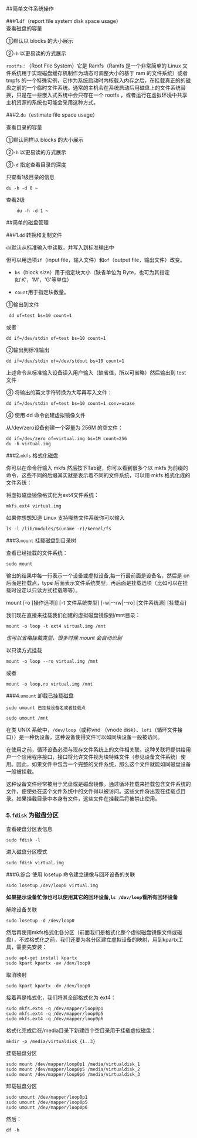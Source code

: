 ##简单文件系统操作

###1.`df`（report file system disk space usage）	
查看磁盘的容量

①默认以 blocks 的大小展示

②`-h`	以更易读的方式展示	

  `rootfs` : （Root File System）它是 Ramfs（Ramfs 是一个非常简单的 Linux 文件系统用于实现磁盘缓存机制作为动态可调整大小的基于 ram 的文件系统）或者 tmpfs 的一个特殊实例，它作为系统启动时内核载入内存之后，在挂载真正的的磁盘之前的一个临时文件系统。通常的主机会在系统启动后用磁盘上的文件系统替换，只是在一些嵌入式系统中会只存在一个 rootfs ，或者运行在虚拟环境中共享主机资源的系统也可能会采用这种方式。

###2.`du`（estimate file space usage）	

查看目录的容量

①默认同样以 blocks 的大小展示

②`-h`	以更易读的方式展示

③`-d`	指定查看目录的深度

只查看1级目录的信息  

    du -h -d 0 ~
查看2级   

        du -h -d 1 ~

##简单的磁盘管理

###1.`dd`    转换和复制文件

`dd`默认从标准输入中读取，并写入到标准输出中

但可以用选项`if`（input file，输入文件）和`of`（output file，输出文件）改变。

+ `bs`（block size）用于指定块大小（缺省单位为 Byte，也可为其指定如'K'，'M'，'G'等单位）

+ `count`用于指定块数量。

①输出到文件

     dd of=test bs=10 count=1  
或者 

    dd if=/dev/stdin of=test bs=10 count=1

②输出到标准输出

    dd if=/dev/stdin of=/dev/stdout bs=10 count=1

上述命令从标准输入设备读入用户输入（缺省值，所以可省略）然后输出到 test 文件

③ 将输出的英文字符转换为大写再写入文件：

    dd if=/dev/stdin of=test bs=10 count=1 conv=ucase

④ 使用 dd 命令创建虚拟镜像文件

从/dev/zero设备创建一个容量为 256M 的空文件：

    dd if=/dev/zero of=virtual.img bs=1M count=256
    du -h virtual.img

###2.`mkfs`		格式化磁盘

你可以在命令行输入 mkfs 然后按下Tab键，你可以看到很多个以 mkfs 为前缀的命令，这些不同的后缀其实就是表示着不同的文件系统，可以用 mkfs 格式化成的文件系统：

将虚拟磁盘镜像格式化为ext4文件系统：

    mkfs.ext4 virtual.img

如果你想想知道 Linux 支持哪些文件系统你可以输入

    ls -l /lib/modules/$(uname -r)/kernel/fs
    
###3.`mount`	    挂载磁盘到目录树

查看已经挂载的文件系统：

    sudo mount

输出的结果中每一行表示一个设备或虚拟设备,每一行最前面是设备名，然后是 on 后面是挂载点，type 后面表示文件系统类型，再后面是挂载选项（比如可以在挂载时设定以只读方式挂载等等）。

mount [-o [操作选项]] [-t 文件系统类型] [-w|--rw|--ro] [文件系统源] [挂载点]

我们现在直接来挂载我们创建的虚拟磁盘镜像到/mnt目录：

    mount -o loop -t ext4 virtual.img /mnt 
    
*也可以省略挂载类型，很多时候 mount 会自动识别*

以只读方式挂载

    mount -o loop --ro virtual.img /mnt
或者

    mount -o loop,ro virtual.img /mnt

###4.`umount`	    卸载已挂载磁盘


`sudo umount 已挂载设备名或者挂载点`    

    sudo umount /mnt 
    
在类 UNIX 系统中，`/dev/loop`（或称vnd （vnode disk）、`lofi`（循环文件接口））是一种伪设备，这种设备使得文件可以如同块设备一般被访问。

  在使用之前，循环设备必须与现存文件系统上的文件相关联。这种关联将提供给用户一个应用程序接口，接口将允许文件视为块特殊文件（参见设备文件系统）使用。因此，如果文件中包含一个完整的文件系统，那么这个文件就能如同磁盘设备一般被挂载。

  这种设备文件经常被用于光盘或是磁盘镜像。通过循环挂载来挂载包含文件系统的文件，便使处在这个文件系统中的文件得以被访问。这些文件将出现在挂载点目录。如果挂载目录中本身有文件，这些文件在挂载后将被禁止使用。

### 5.`fdisk`     为磁盘分区

查看硬盘分区表信息

    sudo fdisk -l

进入磁盘分区模式

    sudo fdisk virtual.img

###6.综合
使用 losetup 命令建立镜像与回环设备的关联

    sudo losetup /dev/loop0 virtual.img
    
**如果提示设备忙你也可以使用其它的回环设备,`ls /dev/loop`看所有回环设备**

解除设备关联
    
    sudo losetup -d /dev/loop0

然后再使用mkfs格式化各分区（前面我们是格式化整个虚拟磁盘镜像文件或磁盘），不过格式化之前，我们还要为各分区建立虚拟设备的映射，用到kpartx工具，需要先安装：

    sudo apt-get install kpartx
    sudo kpart kpartx -av /dev/loop0

取消映射
    
    sudo kpart kpartx -dv /dev/loop0

接着再是格式化，我们将其全部格式化为 ext4：

    sudo mkfs.ext4 -q /dev/mapper/loop0p1
    sudo mkfs.ext4 -q /dev/mapper/loop0p5
    sudo mkfs.ext4 -q /dev/mapper/loop0p6

格式化完成后在/media目录下新建四个空目录用于挂载虚拟磁盘：

    mkdir -p /media/virtualdisk_{1..3}

挂载磁盘分区

    sudo mount /dev/mapper/loop0p1 /media/virtualdisk_1
    sudo mount /dev/mapper/loop0p5 /media/virtualdisk_2
    sudo mount /dev/mapper/loop0p6 /media/virtualdisk_3

卸载磁盘分区

    sudo umount /dev/mapper/loop0p1
    sudo umount /dev/mapper/loop0p5
    sudo umount /dev/mapper/loop0p6

然后：

    df -h
